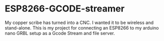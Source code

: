 # ESP8266-GCODE-streamer
My copper scribe has turned into a CNC. I wanted it to be wireless and stand-alone. This is my project for connecting an ESP8266 to my arduino nano GRBL setup as a Gcode Stream and file server.
